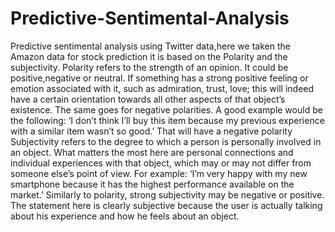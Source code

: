 # Predictive-Sentimental-Analysis
Predictive sentimental analysis using Twitter data,here we taken the Amazon data for stock prediction it is based on the Polarity and the subjectivity.
Polarity refers to the strength of an opinion. It could be positive,negative or neutral. If something has a strong positive feeling or emotion associated with it, such as admiration, trust, love; this will indeed have a certain orientation towards all other aspects of that object’s existence. The same goes for negative polarities. A good example would be the following: ‘I don’t think I’ll buy this item because my previous experience with a similar item wasn’t so good.’ That will have a negative polarity
Subjectivity refers to the degree to which a person is personally involved in an object. What matters the most here are personal connections and individual experiences with that object, which may or may not differ from someone else’s point of view. For example: ‘I’m very happy with my new smartphone because it has the highest performance available on the market.’ Similarly to polarity, strong subjectivity may be negative or positive. The statement here is clearly subjective because the user is actually talking about his experience and how he feels about an object.
